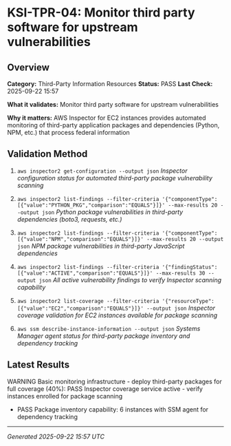 # KSI-TPR-04: Monitor third party software for upstream vulnerabilities

## Overview

**Category:** Third-Party Information Resources
**Status:** PASS
**Last Check:** 2025-09-22 15:57

**What it validates:** Monitor third party software for upstream vulnerabilities

**Why it matters:** AWS Inspector for EC2 instances provides automated monitoring of third-party application packages and dependencies (Python, NPM, etc.) that process federal information

## Validation Method

1. `aws inspector2 get-configuration --output json`
   *Inspector configuration status for automated third-party package vulnerability scanning*

2. `aws inspector2 list-findings --filter-criteria '{"componentType":[{"value":"PYTHON_PKG","comparison":"EQUALS"}]}' --max-results 20 --output json`
   *Python package vulnerabilities in third-party dependencies (boto3, requests, etc.)*

3. `aws inspector2 list-findings --filter-criteria '{"componentType":[{"value":"NPM","comparison":"EQUALS"}]}' --max-results 20 --output json`
   *NPM package vulnerabilities in third-party JavaScript dependencies*

4. `aws inspector2 list-findings --filter-criteria '{"findingStatus":[{"value":"ACTIVE","comparison":"EQUALS"}]}' --max-results 30 --output json`
   *All active vulnerability findings to verify Inspector scanning capability*

5. `aws inspector2 list-coverage --filter-criteria '{"resourceType":[{"value":"EC2","comparison":"EQUALS"}]}' --output json`
   *Inspector coverage validation for EC2 instances available for package scanning*

6. `aws ssm describe-instance-information --output json`
   *Systems Manager agent status for third-party package inventory and dependency tracking*

## Latest Results

WARNING Basic monitoring infrastructure - deploy third-party packages for full coverage (40%): PASS Inspector coverage service active - verify instances enrolled for package scanning
- PASS Package inventory capability: 6 instances with SSM agent for dependency tracking

---
*Generated 2025-09-22 15:57 UTC*